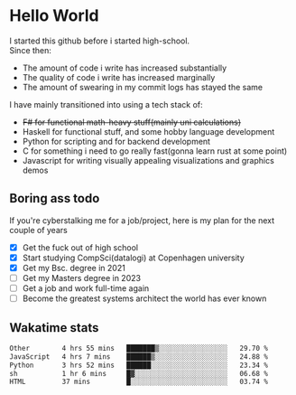 # Hello World

I started this github before i started high-school.  
Since then:
- The amount of code i write has increased substantially
- The quality of code i write has increased marginally
- The amount of swearing in my commit logs has stayed the same

I have mainly transitioned into using a tech stack of:
- ~~F# for functional math-heavy stuff(mainly uni calculations)~~
- Haskell for functional stuff, and some hobby language development
- Python for scripting and for backend development
- C for something i need to go really fast(gonna learn rust at some point)
- Javascript for writing visually appealing visualizations and graphics demos

## Boring ass todo
If you're cyberstalking me for a job/project, here is my plan for the next couple of years
- [x] Get the fuck out of high school
- [x] Start studying CompSci(datalogi) at Copenhagen university
- [x] Get my Bsc. degree in 2021
- [ ] Get my Masters degree in 2023
- [ ] Get a job and work full-time again
- [ ] Become the greatest systems architect the world has ever known

## Wakatime stats
<!--START_SECTION:waka-->

```txt
Other        4 hrs 55 mins   ███████▒░░░░░░░░░░░░░░░░░   29.70 %
JavaScript   4 hrs 7 mins    ██████▒░░░░░░░░░░░░░░░░░░   24.88 %
Python       3 hrs 52 mins   ██████░░░░░░░░░░░░░░░░░░░   23.34 %
sh           1 hr 6 mins     █▓░░░░░░░░░░░░░░░░░░░░░░░   06.68 %
HTML         37 mins         █░░░░░░░░░░░░░░░░░░░░░░░░   03.74 %
```

<!--END_SECTION:waka-->
